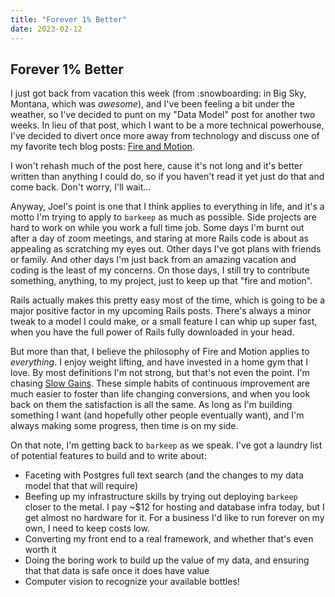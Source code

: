 ```yaml
---
title: "Forever 1% Better"
date: 2023-02-12
---
```


## Forever 1% Better

I just got back from vacation this week (from :snowboarding: in Big Sky, Montana, which was _awesome_), and I've been feeling a bit under the weather, so I've decided to punt on my "Data Model" post for another two weeks. In lieu of that post, which I want to be a more technical powerhouse, I've decided to divert once more away from technology and discuss one of my favorite tech blog posts: [Fire and Motion](https://www.joelonsoftware.com/2002/01/06/fire-and-motion/).

I won't rehash much of the post here, cause it's not long and it's better written than anything I could do, so if you haven't read it yet just do that and come back. Don't worry, I'll wait...

Anyway, Joel's point is one that I think applies to everything in life, and it's a motto I'm trying to apply to `barkeep` as much as possible. Side projects are hard to work on while you work a full time job. Some days I'm burnt out after a day of zoom meetings, and staring at more Rails code is about as appealing as scratching my eyes out. Other days I've got plans with friends or family. And other days I'm just back from an amazing vacation and coding is the least of my concerns. On those days, I still try to contribute something, anything, to my project, just to keep up that "fire and motion".

Rails actually makes this pretty easy most of the time, which is going to be a major positive factor in my upcoming Rails posts. There's always a minor tweak to a model I could make, or a small feature I can whip up super fast, when you have the full power of Rails fully downloaded in your head.

But more than that, I believe the philosophy of Fire and Motion applies to _everything_. I enjoy weight lifting, and have invested in a home gym that I love. By most definitions I'm not strong, but that's not even the point. I'm chasing [Slow Gains](https://jamesclear.com/slow-gains). These simple habits of continuous improvement are much easier to foster than life changing conversions, and when you look back on them the satisfaction is all the same. As long as I'm building something I want (and hopefully other people eventually want), and I'm always making some progress, then time is on my side.

On that note, I'm getting back to `barkeep` as we speak. I've got a laundry list of potential features to build and to write about:
- Faceting with Postgres full text search (and the changes to my data model that that will require)
- Beefing up my infrastructure skills by trying out deploying `barkeep` closer to the metal. I pay ~$12 for hosting and database infra today, but I get almost no hardware for it. For a business I'd like to run forever on my own, I need to keep costs low.
- Converting my front end to a real framework, and whether that's even worth it
- Doing the boring work to build up the value of my data, and ensuring that that data is safe once it does have value
- Computer vision to recognize your available bottles!